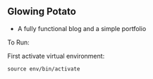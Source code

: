 ## Glowing Potato

- A fully functional blog and a simple portfolio 

To Run: 

First activate virtual environment: 

```
source env/bin/activate
```

